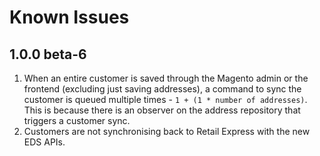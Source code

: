 # Known Issues

## 1.0.0 beta-6

1. When an entire customer is saved through the Magento admin or the frontend (excluding just saving addresses), a command to sync the customer is queued multiple times - `1 + (1 * number of addresses)`. This is because there is an observer on the address repository that triggers a customer sync.
2. Customers are not synchronising back to Retail Express with the new EDS APIs.
